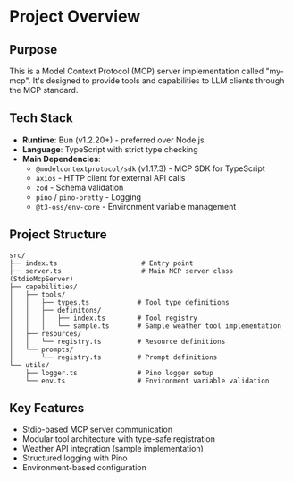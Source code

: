 # Project Overview

## Purpose
This is a Model Context Protocol (MCP) server implementation called "my-mcp". It's designed to provide tools and capabilities to LLM clients through the MCP standard.

## Tech Stack
- **Runtime**: Bun (v1.2.20+) - preferred over Node.js
- **Language**: TypeScript with strict type checking
- **Main Dependencies**:
  - `@modelcontextprotocol/sdk` (v1.17.3) - MCP SDK for TypeScript
  - `axios` - HTTP client for external API calls
  - `zod` - Schema validation
  - `pino` / `pino-pretty` - Logging
  - `@t3-oss/env-core` - Environment variable management

## Project Structure
```
src/
├── index.ts                     # Entry point
├── server.ts                    # Main MCP server class (StdioMcpServer)
├── capabilities/
│   ├── tools/
│   │   ├── types.ts            # Tool type definitions
│   │   ├── definitons/
│   │   │   ├── index.ts        # Tool registry
│   │   │   └── sample.ts       # Sample weather tool implementation
│   ├── resources/
│   │   └── registry.ts         # Resource definitions
│   └── prompts/
│       └── registry.ts         # Prompt definitions
└── utils/
    ├── logger.ts               # Pino logger setup
    └── env.ts                  # Environment variable validation
```

## Key Features
- Stdio-based MCP server communication
- Modular tool architecture with type-safe registration
- Weather API integration (sample implementation)
- Structured logging with Pino
- Environment-based configuration